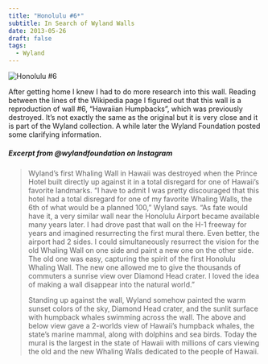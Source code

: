 ```yaml
---
title: "Honolulu #6*"
subtitle: In Search of Wyland Walls
date: 2013-05-26
draft: false
tags:
  - Wyland
---
```


![Honolulu #6](../images/06-honolulu.jpg)


After getting home I knew I had to do more research into this wall. Reading between the lines of the Wikipedia page I figured out that this wall is a reproduction of wall #6, “Hawaiian Humpbacks”, which was previously destroyed. It’s not exactly the same as the original but it is very close and it is part of the Wyland collection. A while later the Wyland Foundation posted some clarifying information.

#####  Excerpt from @wylandfoundation on Instagram

>Wyland’s first Whaling Wall in Hawaii was destroyed when the Prince Hotel built directly up against it in a total disregard for one of Hawaii’s favorite landmarks. “I have to admit I was pretty discouraged that this hotel had a total disregard for one of my favorite Whaling Walls, the 6th of what would be a planned 100,” Wyland says. “As fate would have it, a very similar wall near the Honolulu Airport became available many years later. I had drove past that wall on the H-1 freeway for years and imagined resurrecting the first mural there. Even better, the airport had 2 sides. I could simultaneously resurrect the vision for the old Whaling Wall on one side and paint a new one on the other side. The old one was easy, capturing the spirit of the first Honolulu Whaling Wall. The new one allowed me to give the thousands of commuters a sunrise view over Diamond Head crater. I loved the idea of making a wall disappear into the natural world.”
>
>Standing up against the wall, Wyland somehow painted the warm sunset colors of the sky, Diamond Head crater, and the sunlit surface with humpback whales swimming across the wall. The above and below view gave a 2-worlds view of Hawaii’s humpback whales, the state’s marine mammal, along with dolphins and sea birds. Today the mural is the largest in the state of Hawaii with millions of cars viewing the old and the new Whaling Walls dedicated to the people of Hawaii.
